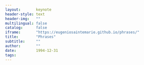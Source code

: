 ```yaml
---
layout:       keynote
header-style: text
header-img:   ""
multilingual: false
catalog:      false
iframe:       "https://eugeniosaintemarie.github.io/phrases/"
title:        "Phrases"
subtitle:     ""
author:       ""
date:         1994-12-31
tags:         
---
```


<style>article, footer {display: none !important;}</style>